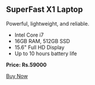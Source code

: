 <!DOCTYPE html>
<html>
<head>
    <title>Laptop</title>
</head>
<body>
    <h2>SuperFast X1 Laptop</h2>
    <p>Powerful, lightweight, and reliable.</p>
    <ul>
        <li>Intel Core i7</li>
        <li>16GB RAM, 512GB SSD</li>
        <li>15.6" Full HD Display</li>
        <li>Up to 10 hours battery life</li>
    </ul>
    <p><strong>Price: Rs.59000</strong></p>
    <p><a href="#">Buy Now</a></p>
</body>
</html>


